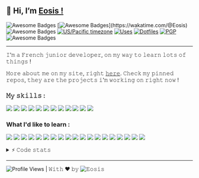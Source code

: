 <h2>👋 Hi, I’m <a href="https://eosiswastaken.github.io/">Eosis !</a></h2> 

![Awesome Badges](https://img.shields.io/badge/eosis-wastaken-yellow)
[![Awesome Badges](https://wakatime.com/badge/user/00733729-69fe-400b-ade6-fa3662321ebc.svg?)](https://wakatime.com/@Eosis)
![Awesome Badges](https://img.shields.io/badge/status-student-blueviolet)
[![US/Pacific timezone](https://img.shields.io/badge/timezone-FRA%2FCET-critical)](https://www.timeanddate.com/worldclock/france/toulouse)
[![Uses](https://img.shields.io/badge/uses-blue?logo=when-i-work&logoColor=white)](https://eosis.codes/uses)
[![Dotfiles](https://img.shields.io/badge/dotfiles-blue?logo=when-i-work&logoColor=white)](https://github.com/eosiswastaken/dotfiles)
[![PGP](https://img.shields.io/badge/-PGP-blue?logo=keybase&logoColor=white)](https://github.com/EosisWasTaken/EosisWasTaken/blob/main/Eosis_PGP_PUBLIC.asc)
![Awesome Badges](https://img.shields.io/badge/badges-awesome-green.svg)




---

𝙸'𝚖 𝚊 𝙵𝚛𝚎𝚗𝚌𝚑 𝚓𝚞𝚗𝚒𝚘𝚛 𝚍𝚎𝚟𝚎𝚕𝚘𝚙𝚎𝚛, 𝚘𝚗 𝚖𝚢 𝚠𝚊𝚢 𝚝𝚘 𝚕𝚎𝚊𝚛𝚗 𝚕𝚘𝚝𝚜 𝚘𝚏 𝚝𝚑𝚒𝚗𝚐𝚜 !

𝙼𝚘𝚛𝚎 𝚊𝚋𝚘𝚞𝚝 𝚖𝚎 𝚘𝚗 𝚖𝚢 𝚜𝚒𝚝𝚎, 𝚛𝚒𝚐𝚑𝚝 <a href="https://www.eosis.codes/">𝚑𝚎𝚛𝚎</a>. 𝙲𝚑𝚎𝚌𝚔 𝚖𝚢 𝚙𝚒𝚗𝚗𝚎𝚍 𝚛𝚎𝚙𝚘𝚜, 𝚝𝚑𝚎𝚢 𝚊𝚛𝚎 𝚝𝚑𝚎 𝚙𝚛𝚘𝚓𝚎𝚌𝚝𝚜 𝚒'𝚖 𝚠𝚘𝚛𝚔𝚒𝚗𝚐 𝚘𝚗 𝚛𝚒𝚐𝚑𝚝 𝚗𝚘𝚠 !

### 𝙼𝚢 𝚜𝚔𝚒𝚕𝚕𝚜 :

<p>
<img src="https://img.shields.io/badge/-Visual%20Studio%20Code-23A9F2?style=flat-square&logo=Visual%20Studio%20Code&logoColor=white"/>
<img src="https://img.shields.io/badge/-Github-181717?style=flat-square&logo=GitHub&logoColor=white"/>
<img src="https://img.shields.io/badge/-Git-F44D27?style=flat-square&logo=Git&logoColor=white"/>
<img src="https://img.shields.io/badge/-NPM-CB3837?style=flat-square&logo=NPM&logoColor=white"/>
<img src="https://img.shields.io/badge/-SQLite-F29111?style=flat-square&logo=SQLite&logoColor=white"/>
<img src="https://img.shields.io/badge/-Notion-000000?style=flat-square&logo=Notion&logoColor=white"/>
<img src="https://img.shields.io/badge/-HTML5-E34F26?style=flat-square&logo=HTML5&logoColor=white"/>
<img src="https://img.shields.io/badge/-CSS3-1572B6?style=flat-square&logo=CSS3&logoColor=white"/>
<img src="https://img.shields.io/badge/-Debian-A80030?style=flat-square&logo=Debian&logoColor=white"/>
<img src="https://img.shields.io/badge/-Digital%20Ocean-123F6D?style=flat-square&logo=digitalocean&logoColor=white"/>
<img src="https://img.shields.io/badge/-Markdown-000000?style=flat-square&logo=markdown&logoColor=white"/>
<img src="https://img.shields.io/badge/-Raspberry%20Pi-E10098?style=flat-square&logo=raspberrypi&logoColor=white"/>
  
  </p>
  
### What I'd like to learn :

<p>
  
<img src="https://img.shields.io/badge/-JavaScript-F7DF1E?style=flat-square&logo=javascript&logoColor=white"/>
<img src="https://img.shields.io/badge/-Vue-4FC08D?style=flat-square&logo=vue.js&logoColor=white"/>
<img src="https://img.shields.io/badge/-C-A8B9CC?style=flat-square&logo=C&logoColor=white"/>
<img src="https://img.shields.io/badge/-TypeScript-3178C6?style=flat-square&logo=typescript&logoColor=white"/>
<img src="https://img.shields.io/badge/-GraphQL-E10098?style=flat-square&logo=graphql&logoColor=white"/>
<img src="https://img.shields.io/badge/-Digital%20Ocean-0080FF?style=flat-square&logo=digitalocean&logoColor=white"/>
<img src="https://img.shields.io/badge/-Docker-2496ED?style=flat-square&logo=docker&logoColor=white"/>
<img src="https://img.shields.io/badge/-Amazon%20AWS-232F3E?style=flat-square&logo=amazonaws&logoColor=white"/>
<img src="https://img.shields.io/badge/-Postman-FF6C37?style=flat-square&logo=postman&logoColor=white"/>
<img src="https://img.shields.io/badge/-Linux-FCC624?style=flat-square&logo=linux&logoColor=white"/>
<img src="https://img.shields.io/badge/-Grafana-F46800?style=flat-square&logo=grafana&logoColor=white"/>
<img src="https://img.shields.io/badge/-Vuetify-4FC08D?style=flat-square&logo=vuetify&logoColor=white"/>
<img src="https://img.shields.io/badge/-Firebase-FFCA28?style=flat-square&logo=firebase&logoColor=white"/>
<img src="https://img.shields.io/badge/-Sass-CC6699?style=flat-square&logo=sass&logoColor=white"/>
<img src="https://img.shields.io/badge/-Node.js-339933?style=flat-square&logo=node.js&logoColor=white"/>
<img src="https://img.shields.io/badge/-Tailwind%20CSS-06B6D4?style=flat-square&logo=tailwindcss&logoColor=white"/>
<img src="https://img.shields.io/badge/-Express-000000?style=flat-square&logo=express&logoColor=white"/>
<img src="https://img.shields.io/badge/-Nuxt.js-000000?style=flat-square&logo=nuxt.js&logoColor=white"/>
<img src="https://img.shields.io/badge/-Solidity-363636?style=flat-square&logo=solidity&logoColor=white"/>
  
</p>

<details>
  <summary>⚡ 𝙲𝚘𝚍𝚎 𝚜𝚝𝚊𝚝𝚜</summary>
  
  [![trophy](https://github-profile-trophy.vercel.app/?username=eosiswastaken&theme=onedark)](https://github.com/ryo-ma/github-profile-trophy)
  ![Eosis's GitHub stats](https://github-readme-stats.vercel.app/api?username=eosiswastaken&show_icons=true&count_private=true&theme=codeSTACKr)
  <img src='https://github-readme-stats.vercel.app/api/top-langs/?username=EosisWasTaken&langs_count=10&theme=codeSTACKr&layout=compact' width="37%" height="37%">
  </details>
  
---

![Profile Views](https://komarev.com/ghpvc/?username=EosisWasTaken&label=visitors&color=yellow) | 𝚆𝚒𝚝𝚑 ❤️ 𝚋𝚢 ![𝙴𝚘𝚜𝚒𝚜](https://github.com/EosisWasTaken)


